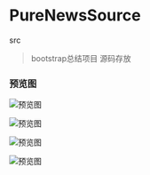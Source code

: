 # PureNewsSource
src

> bootstrap总结项目 源码存放

### 预览图

![预览图](https://chenc11211.github.io/PureNewsSource/pre_1.png)

![预览图](https://chenc11211.github.io/PureNewsSource/pre_2.png)

![预览图](https://chenc11211.github.io/PureNewsSource/pre_3.png)

![预览图](https://chenc11211.github.io/PureNewsSource/pre_4.png)